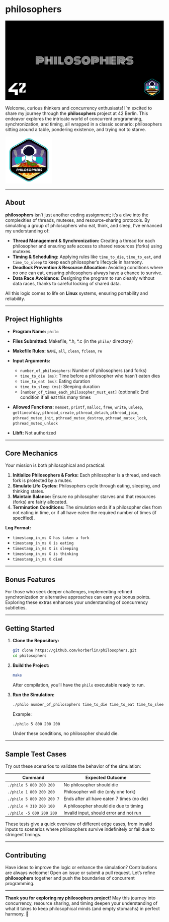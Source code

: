 # philosophers

![philosophers Cover](img/cover-philosophers.png)

Welcome, curious thinkers and concurrency enthusiasts! I’m excited to share my journey through the **philosophers** project at 42 Berlin. This endeavor explores the intricate world of concurrent programming, synchronization, and timing, all wrapped in a classic scenario: philosophers sitting around a table, pondering existence, and trying not to starve.

![philosophers Passed with Bonus](img/philosopherse.png)

---

## About

**philosophers** isn’t just another coding assignment; it’s a dive into the complexities of threads, mutexes, and resource-sharing protocols. By simulating a group of philosophers who eat, think, and sleep, I’ve enhanced my understanding of:

- **Thread Management & Synchronization:** Creating a thread for each philosopher and ensuring safe access to shared resources (forks) using mutexes.
- **Timing & Scheduling:** Applying rules like `time_to_die`, `time_to_eat`, and `time_to_sleep` to keep each philosopher’s lifecycle in harmony.
- **Deadlock Prevention & Resource Allocation:** Avoiding conditions where no one can eat, ensuring philosophers always have a chance to survive.
- **Data Race Avoidance:** Designing the program to run cleanly without data races, thanks to careful locking of shared data.

All this logic comes to life on **Linux** systems, ensuring portability and reliability.

---

## Project Highlights

- **Program Name:** `philo`
- **Files Submitted:** Makefile, *.h, *.c (in the `philo/` directory)
- **Makefile Rules:** `NAME`, `all`, `clean`, `fclean`, `re`
- **Input Arguments:**
  - `number_of_philosophers`: Number of philosophers (and forks)
  - `time_to_die (ms)`: Time before a philosopher who hasn’t eaten dies
  - `time_to_eat (ms)`: Eating duration
  - `time_to_sleep (ms)`: Sleeping duration
  - `[number_of_times_each_philosopher_must_eat]` (optional): End condition if all eat this many times
  
- **Allowed Functions:** `memset`, `printf`, `malloc`, `free`, `write`, `usleep`, `gettimeofday`, `pthread_create`, `pthread_detach`, `pthread_join`, `pthread_mutex_init`, `pthread_mutex_destroy`, `pthread_mutex_lock`, `pthread_mutex_unlock`
- **Libft:** Not authorized

---

## Core Mechanics

Your mission is both philosophical and practical:
1. **Initialize Philosophers & Forks:** Each philosopher is a thread, and each fork is protected by a mutex.
2. **Simulate Life Cycles:** Philosophers cycle through eating, sleeping, and thinking states.
3. **Maintain Balance:** Ensure no philosopher starves and that resources (forks) are fairly allocated.
4. **Termination Conditions:** The simulation ends if a philosopher dies from not eating in time, or if all have eaten the required number of times (if specified).

**Log Format:**
- `timestamp_in_ms X has taken a fork`
- `timestamp_in_ms X is eating`
- `timestamp_in_ms X is sleeping`
- `timestamp_in_ms X is thinking`
- `timestamp_in_ms X died`

---

## Bonus Features

For those who seek deeper challenges, implementing refined synchronization or alternative approaches can earn you bonus points. Exploring these extras enhances your understanding of concurrency subtleties.

---

## Getting Started

1. **Clone the Repository:**
   ```bash
   git clone https://github.com/korberlin/philosophers.git
   cd philosophers
   ```

2. **Build the Project:**
   ```bash
   make
   ```
   After compilation, you’ll have the `philo` executable ready to run.

3. **Run the Simulation:**
   ```bash
   ./philo number_of_philosophers time_to_die time_to_eat time_to_sleep [number_of_times_each_philosopher_must_eat]
   ```
   
   Example:
   ```bash
   ./philo 5 800 200 200
   ```
   Under these conditions, no philosopher should die.

---

## Sample Test Cases

Try out these scenarios to validate the behavior of the simulation:

| Command                     | Expected Outcome                          |
|-----------------------------|--------------------------------------------|
| `./philo 5 800 200 200`     | No philosopher should die                 |
| `./philo 1 800 200 200`     | Philosopher will die (only one fork)      |
| `./philo 5 800 200 200 7`   | Ends after all have eaten 7 times (no die)|
| `./philo 4 310 200 100`     | A philosopher should die due to timing     |
| `./philo -5 600 200 200`    | Invalid input, should error and not run    |

These tests give a quick overview of different edge cases, from invalid inputs to scenarios where philosophers survive indefinitely or fail due to stringent timings.

---

## Contributing

Have ideas to improve the logic or enhance the simulation? Contributions are always welcome! Open an issue or submit a pull request. Let’s refine **philosophers** together and push the boundaries of concurrent programming.

---

**Thank you for exploring my philosophers project!** May this journey into concurrency, resource sharing, and timing deepen your understanding of what it takes to keep philosophical minds (and empty stomachs) in perfect harmony. 🥢
